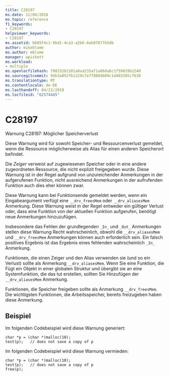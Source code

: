 ```yaml
---
title: C28197
ms.date: 11/04/2016
ms.topic: reference
f1_keywords:
- C28197
helpviewer_keywords:
- C28197
ms.assetid: b685f4c1-9bd1-4ca3-a2b6-6eb87877b5db
author: mikeblome
ms.author: mblome
manager: wpickett
ms.workload:
- multiple
ms.openlocfilehash: 798332b2101a0aa535af1a08da6c1f59829b2240
ms.sourcegitcommit: 94b3a052fb1229c7e7f8804b09c1d403385c7630
ms.translationtype: MT
ms.contentlocale: de-DE
ms.lasthandoff: 04/23/2019
ms.locfileid: "62574445"
---
```

# <a name="c28197"></a>C28197
Warnung C28197: Möglicher Speicherverlust

 Diese Warnung wird für sowohl Speicher- und Ressourcenverlust gemeldet, wenn die Ressource möglicherweise als Alias für einen anderen Speicherort befindet.

 Die *Zeiger* verweist auf zugewiesenen Speicher oder in eine andere zugeordneten Ressource, die nicht explizit freigegeben wurde. Diese Warnung ist in der Regel aufgrund von unzureichender Anmerkungen in der aufgerufenen Funktion, nicht ausreichend Anmerkungen in der aufrufenden Funktion auch dies eher können zwar.

 Diese Warnung kann bei Funktionsende gemeldet werden, wenn ein Eingabeargument verfügt eine `__drv_freesMem` oder `__drv_aliasesMem` Anmerkung. Diese Warnung weist in der Regel entweder ein gültiger Verlust oder, dass eine Funktion von der aktuellen Funktion aufgerufen, benötigt neue Anmerkungen hinzuzufügen.

 Insbesondere das Fehlen der grundlegenden `_In_` und `_Out_` Anmerkungen stellen diese Warnung Recht wahrscheinlich, obwohl die `__drv_aliasesMem` und `__drv_freesMem` Anmerkungen können auch erforderlich sein. Ein falsch positives Ergebnis ist das Ergebnis eines fehlenden wahrscheinlich `_In_` Anmerkung.

 Funktionen, die einen Zeiger und den Alias verwenden sie (und so ein Verlust) sollte als Anmerkung `__drv_aliasesMem`. Wenn Sie eine Funktion, die Fügt ein Objekt in einer globalen Struktur und übergibt sie an eine Systemfunktion, die das tut erstellen, sollten Sie Hinzufügen der `__drv_aliasesMem` Anmerkung.

 Funktionen, die Speicher freigeben sollte als Anmerkung `__drv_freesMem`. Die wichtigsten Funktionen, die Arbeitsspeicher, bereits freizugeben haben diese Anmerkung.

## <a name="example"></a>Beispiel
 Im folgenden Codebeispiel wird diese Warnung generiert:

```
char *p = (char *)malloc(10);
test(p);   // does not save a copy of p
```

 Im folgenden Codebeispiel wird diese Warnung vermieden:

```
char *p = (char *)malloc(10);
test(p);   // does not save a copy of p
free(p);
```